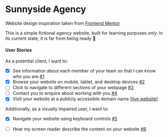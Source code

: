 # Sunnyside Agency

Website design inspiration taken from [Frontend Mentor][e1]

This is a simple fictional agency website, built for learning purposes only.
In its current state, it is far from being ready 🤣


#### User Stories

As a potential client, I want to:

- [x] See information about each member of your team so that I can know who you are [#1][i1]
- [x] Browse your website on mobile, tablet, and desktop devices [#2][i2]
- [ ] Click to navigate to different sections of your webpage [#3][i3]
- [ ] Contact you to enquire about working with you [#4][i4]
- [x] Visit your website at a publicly accessible domain name [[live website][e2]]

Additionally, as a visually impaired user, I want to:
- [x] Navigate your website using keyboard controls [#5][i5]
- [ ] Hear my screen reader describe the content on your website [#6][i6]
    



<!-- External links -->
[e1]: https://www.frontendmentor.io
[e2]: https://fac25.github.io/week2-agencyProject-Patrick-Sumithra/


<!-- Issue links -->
[i1]: https://github.com/fac25/week2-agencyProject-Patrick-Sumithra/issues/1
[i2]: https://github.com/fac25/week2-agencyProject-Patrick-Sumithra/issues/2
[i3]: https://github.com/fac25/week2-agencyProject-Patrick-Sumithra/issues/3
[i4]: https://github.com/fac25/week2-agencyProject-Patrick-Sumithra/issues/4
[i5]: https://github.com/fac25/week2-agencyProject-Patrick-Sumithra/issues/5
[i6]: https://github.com/fac25/week2-agencyProject-Patrick-Sumithra/issues/6
